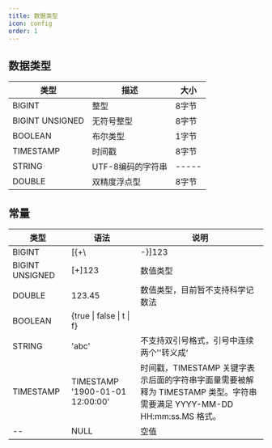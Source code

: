 ```yaml
---
title: 数据类型
icon: config
order: 1
---
```


## 数据类型

| 类型            | 描述              | 大小  |
| --------------- | ----------------- | ----- |
| BIGINT          | 整型              | 8字节 |
| BIGINT UNSIGNED | 无符号整型        | 8字节 |
| BOOLEAN         | 布尔类型          | 1字节 |
| TIMESTAMP       | 时间戳            | 8字节 |
| STRING          | UTF-8编码的字符串 | ----- |
| DOUBLE          | 双精度浮点型      | 8字节 |

## 常量

| 类型              | 语法                                    | 说明                                                                                 |
|-----------------|---------------------------------------|------------------------------------------------------------------------------------|
| BIGINT          | [{+\                                  | -}]123                                                                             |      数值类型                |
| BIGINT UNSIGNED | [+]123                                | 数值类型                                                                               |
| DOUBLE          | 123.45                                | 数值类型，目前暂不支持科学记数法                                                          |
| BOOLEAN         | {true &#124; false &#124; t &#124; f} |                                                       |
| STRING          | 'abc'                                 | 不支持双引号格式，引号中连续两个''转义成‘                                               |
| TIMESTAMP       | TIMESTAMP '1900-01-01 12:00:00'       | 时间戳，TIMESTAMP 关键字表示后面的字符串字面量需要被解释为 TIMESTAMP 类型。字符串需要满足 YYYY-MM-DD HH:mm:ss.MS 格式。 |
| --              | NULL                                  | 空值                                                                                 |

